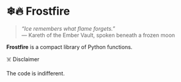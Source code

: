 # ❄🔥 Frostfire

> *“Ice remembers what flame forgets.”*  
> — Kareth of the Ember Vault, spoken beneath a frozen moon

**Frostfire** is a compact library of Python functions.

☠️ Disclaimer

The code is indifferent.
